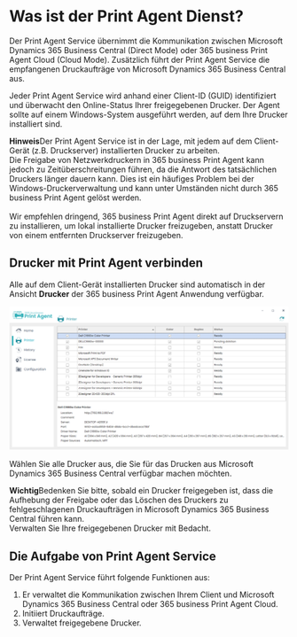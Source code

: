 # Was ist der Print Agent Dienst?

Der Print Agent Service übernimmt die Kommunikation zwischen Microsoft Dynamics 365 Business Central (Direct Mode) oder 365 business Print Agent Cloud (Cloud Mode). Zusätzlich führt der Print Agent Service die empfangenen Druckaufträge von Microsoft Dynamics 365 Business Central aus.

Jeder Print Agent Service wird anhand einer Client-ID (GUID) identifiziert und überwacht den Online-Status Ihrer freigegebenen Drucker. 
Der Agent sollte auf einem Windows-System ausgeführt werden, auf dem Ihre Drucker installiert sind.

<div class="alert alert-notice">
    <i class="fa-light fa-hand-point-up fa-lg"></i> <strong>Hinweis</strong>Der Print Agent Service ist in der Lage, mit jedem auf dem Client-Gerät (z.B. Druckserver) installierten Drucker zu arbeiten.<br>Die Freigabe von Netzwerkdruckern in 365 business Print Agent kann jedoch zu Zeitüberschreitungen führen, da die Antwort des tatsächlichen Druckers länger dauern kann. Dies ist ein häufiges Problem bei der Windows-Druckerverwaltung und kann unter Umständen nicht durch 365 business Print Agent gelöst werden.<br><br>Wir empfehlen dringend, 365 business Print Agent direkt auf Druckservern zu installieren, um lokal installierte Drucker freizugeben, anstatt Drucker von einem entfernten Druckserver freizugeben.
</div>

## Drucker mit Print Agent verbinden

Alle auf dem Client-Gerät installierten Drucker sind automatisch in der Ansicht **Drucker** der 365 business Print Agent Anwendung verfügbar.

![Shared Printer](/assets/images/365-business-print-agent/ad01eb85658694c75716cb5dbce514bd3763fb94b48e505c0288c2bcf8638737.png)  

Wählen Sie alle Drucker aus, die Sie für das Drucken aus Microsoft Dynamics 365 Business Central verfügbar machen möchten.

<div class="alert alert-warn">
    <i class="fa-light fa-triangle-exclamation fa-lg"></i> <strong>Wichtig</strong>Bedenken Sie bitte, sobald ein Drucker freigegeben ist, dass die Aufhebung der Freigabe oder das Löschen des Druckers zu fehlgeschlagenen Druckaufträgen in Microsoft Dynamics 365 Business Central führen kann.<br>Verwalten Sie Ihre freigegebenen Drucker mit Bedacht.
</div>

## Die Aufgabe von Print Agent Service

Der Print Agent Service führt folgende Funktionen aus:

 1. Er verwaltet die Kommunikation zwischen Ihrem Client und Microsoft Dynamics 365 Business Central oder 365 business Print Agent Cloud.
 2. Initiiert Druckaufträge.
 3. Verwaltet freigegebene Drucker.
